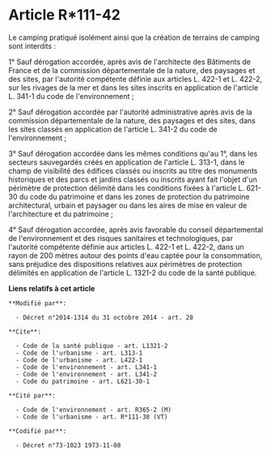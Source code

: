 # Article R*111-42

Le camping pratiqué isolément ainsi que la création de terrains de camping sont interdits : 

1° Sauf dérogation accordée, après avis de l'architecte des Bâtiments de France et de la commission départementale de la
nature, des paysages et des sites, par l'autorité compétente définie aux articles L. 422-1 et L. 422-2, sur les rivages de la
mer et dans les sites inscrits en application de l'article L. 341-1 du code de l'environnement ; 

2° Sauf dérogation accordée par l'autorité administrative après avis de la commission départementale de la nature, des
paysages et des sites, dans les sites classés en application de l'article L. 341-2 du code de l'environnement ; 

3° Sauf dérogation accordée dans les mêmes conditions qu'au 1°, dans les secteurs sauvegardés créés en application de
l'article L. 313-1, dans le champ de visibilité des édifices classés ou inscrits au titre des monuments historiques et des
parcs et jardins classés ou inscrits ayant fait l'objet d'un périmètre de protection délimité dans les conditions fixées à
l'article L. 621-30 du code du patrimoine et dans les zones de protection du patrimoine architectural, urbain et paysager ou
dans les aires de mise en valeur de l'architecture et du patrimoine ; 

4° Sauf dérogation accordée, après avis favorable du conseil départemental de l'environnement et des risques sanitaires et
technologiques, par l'autorité compétente définie aux articles L. 422-1 et L. 422-2, dans un rayon de 200 mètres autour des
points d'eau captée pour la consommation, sans préjudice des dispositions relatives aux périmètres de protection délimités en
application de l'article L. 1321-2 du code de la santé publique.

**Liens relatifs à cet article**

	**Modifié par**:

	  - Décret n°2014-1314 du 31 octobre 2014 - art. 28

	**Cite**:

	  - Code de la santé publique - art. L1321-2
	  - Code de l'urbanisme - art. L313-1
	  - Code de l'urbanisme - art. L422-1
	  - Code de l'environnement - art. L341-1
	  - Code de l'environnement - art. L341-2
	  - Code du patrimoine - art. L621-30-1

	**Cité par**:

	  - Code de l'environnement - art. R365-2 (M)
	  - Code de l'urbanisme - art. R*111-38 (VT)

	**Codifié par**:

	  - Décret n°73-1023 1973-11-08
